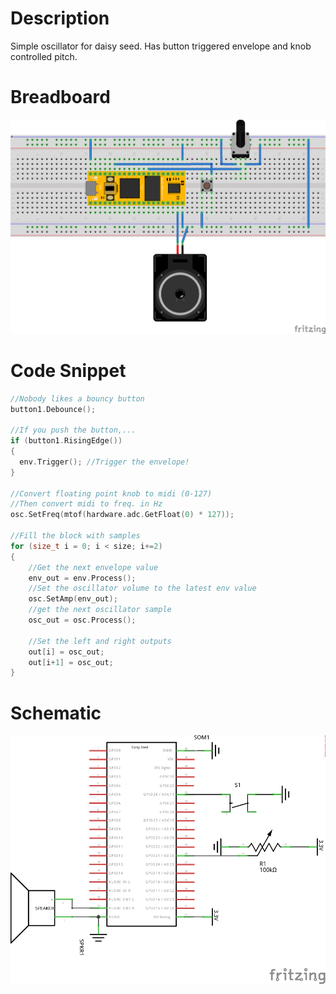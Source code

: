 # Description
Simple oscillator for daisy seed. Has button triggered envelope and knob controlled pitch.

# Breadboard
![Osc_bb.png](https://github.com/electro-smith/DaisyExamples/blob/master/seed/Osc/resources/Osc_bb.png)

# Code Snippet  
```cpp
//Nobody likes a bouncy button
button1.Debounce();

//If you push the button,...
if (button1.RisingEdge())
{
  env.Trigger(); //Trigger the envelope!
}

//Convert floating point knob to midi (0-127)
//Then convert midi to freq. in Hz
osc.SetFreq(mtof(hardware.adc.GetFloat(0) * 127));

//Fill the block with samples
for (size_t i = 0; i < size; i+=2)
{
    //Get the next envelope value
    env_out = env.Process();
    //Set the oscillator volume to the latest env value
    osc.SetAmp(env_out);
    //get the next oscillator sample
    osc_out = osc.Process();

    //Set the left and right outputs
    out[i] = osc_out;
    out[i+1] = osc_out;
}
```
# Schematic  

![Osc_schem.png](https://github.com/electro-smith/DaisyExamples/blob/master/seed/Osc/resources/Osc_schem.png)
